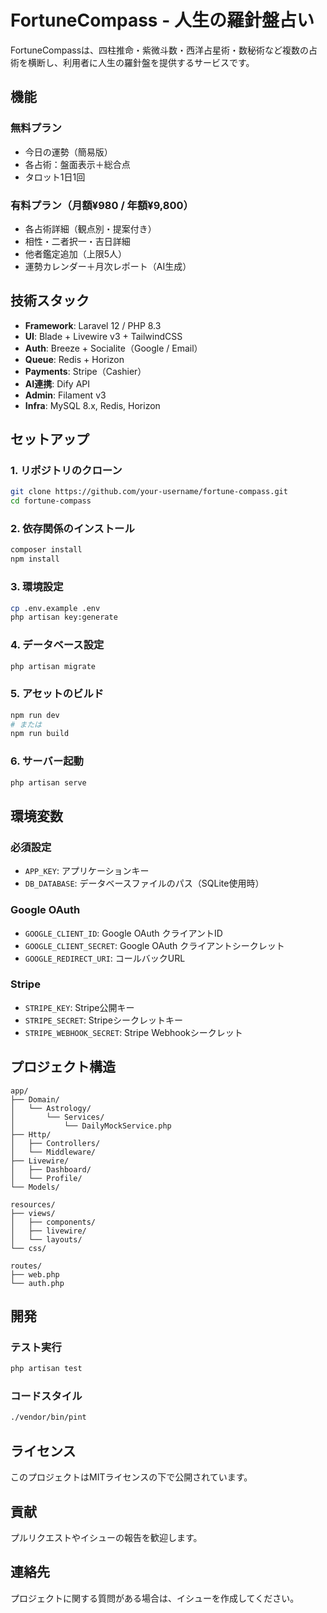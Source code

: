 # FortuneCompass - 人生の羅針盤占い

FortuneCompassは、四柱推命・紫微斗数・西洋占星術・数秘術など複数の占術を横断し、利用者に人生の羅針盤を提供するサービスです。

## 機能

### 無料プラン
- 今日の運勢（簡易版）
- 各占術：盤面表示＋総合点
- タロット1日1回

### 有料プラン（月額¥980 / 年額¥9,800）
- 各占術詳細（観点別・提案付き）
- 相性・二者択一・吉日詳細
- 他者鑑定追加（上限5人）
- 運勢カレンダー＋月次レポート（AI生成）

## 技術スタック

- **Framework**: Laravel 12 / PHP 8.3
- **UI**: Blade + Livewire v3 + TailwindCSS
- **Auth**: Breeze + Socialite（Google / Email）
- **Queue**: Redis + Horizon
- **Payments**: Stripe（Cashier）
- **AI連携**: Dify API
- **Admin**: Filament v3
- **Infra**: MySQL 8.x, Redis, Horizon

## セットアップ

### 1. リポジトリのクローン
```bash
git clone https://github.com/your-username/fortune-compass.git
cd fortune-compass
```

### 2. 依存関係のインストール
```bash
composer install
npm install
```

### 3. 環境設定
```bash
cp .env.example .env
php artisan key:generate
```

### 4. データベース設定
```bash
php artisan migrate
```

### 5. アセットのビルド
```bash
npm run dev
# または
npm run build
```

### 6. サーバー起動
```bash
php artisan serve
```

## 環境変数

### 必須設定
- `APP_KEY`: アプリケーションキー
- `DB_DATABASE`: データベースファイルのパス（SQLite使用時）

### Google OAuth
- `GOOGLE_CLIENT_ID`: Google OAuth クライアントID
- `GOOGLE_CLIENT_SECRET`: Google OAuth クライアントシークレット
- `GOOGLE_REDIRECT_URI`: コールバックURL

### Stripe
- `STRIPE_KEY`: Stripe公開キー
- `STRIPE_SECRET`: Stripeシークレットキー
- `STRIPE_WEBHOOK_SECRET`: Stripe Webhookシークレット

## プロジェクト構造

```
app/
├── Domain/
│   └── Astrology/
│       └── Services/
│           └── DailyMockService.php
├── Http/
│   ├── Controllers/
│   └── Middleware/
├── Livewire/
│   ├── Dashboard/
│   └── Profile/
└── Models/

resources/
├── views/
│   ├── components/
│   ├── livewire/
│   └── layouts/
└── css/

routes/
├── web.php
└── auth.php
```

## 開発

### テスト実行
```bash
php artisan test
```

### コードスタイル
```bash
./vendor/bin/pint
```

## ライセンス

このプロジェクトはMITライセンスの下で公開されています。

## 貢献

プルリクエストやイシューの報告を歓迎します。

## 連絡先

プロジェクトに関する質問がある場合は、イシューを作成してください。
